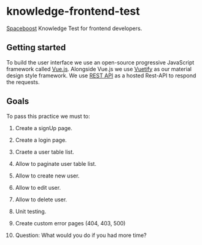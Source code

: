 # knowledge-frontend-test

[Spaceboost](https://www.spaceboost.com) Knowledge Test for frontend developers.

## Getting started

To build the user interface we use an open-source progressive 
JavaScript framework called [Vue.js](https://vuejs.org/). Alongside Vue.js
we use [Vuetify](https://vuetifyjs.com/en/) as our material design style 
framework. We use [REST API](https://reqres.in/) as a hosted Rest-API
to respond the requests. 

## Goals

To pass this practice we must to:

1. Create a signUp page.

2. Create a login page.

3. Craete a user table list.

4. Allow to paginate user table list.

5. Allow to create new user.

6. Allow to edit user.

7. Allow to delete user.

8. Unit testing.

9. Create custom error pages (404, 403, 500)

10. Question: What would you do if you had more time?
